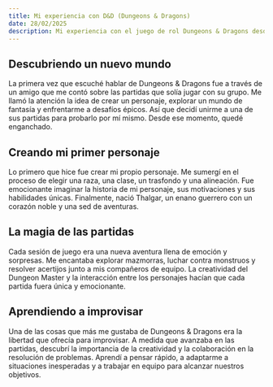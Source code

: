 ```yaml
---
title: Mi experiencia con D&D (Dungeons & Dragons)
date: 28/02/2025
description: Mi experiencia con el juego de rol Dungeons & Dragons desde que lo descubrí hasta la actualidad.
---
```

## Descubriendo un nuevo mundo
La primera vez que escuché hablar de Dungeons & Dragons fue a través de un amigo que me contó sobre las partidas que solía jugar con su grupo. Me llamó la atención la idea de crear un personaje, explorar un mundo de fantasía y enfrentarme a desafíos épicos. Así que decidí unirme a una de sus partidas para probarlo por mí mismo. Desde ese momento, quedé enganchado.

## Creando mi primer personaje
Lo primero que hice fue crear mi propio personaje. Me sumergí en el proceso de elegir una raza, una clase, un trasfondo y una alineación. Fue emocionante imaginar la historia de mi personaje, sus motivaciones y sus habilidades únicas. Finalmente, nació Thalgar, un enano guerrero con un corazón noble y una sed de aventuras.

## La magia de las partidas
Cada sesión de juego era una nueva aventura llena de emoción y sorpresas. Me encantaba explorar mazmorras, luchar contra monstruos y resolver acertijos junto a mis compañeros de equipo. La creatividad del Dungeon Master y la interacción entre los personajes hacían que cada partida fuera única y emocionante.

## Aprendiendo a improvisar
Una de las cosas que más me gustaba de Dungeons & Dragons era la libertad que ofrecía para improvisar. A medida que avanzaba en las partidas, descubrí la importancia de la creatividad y la colaboración en la resolución de problemas. Aprendí a pensar rápido, a adaptarme a situaciones inesperadas y a trabajar en equipo para alcanzar nuestros objetivos.
